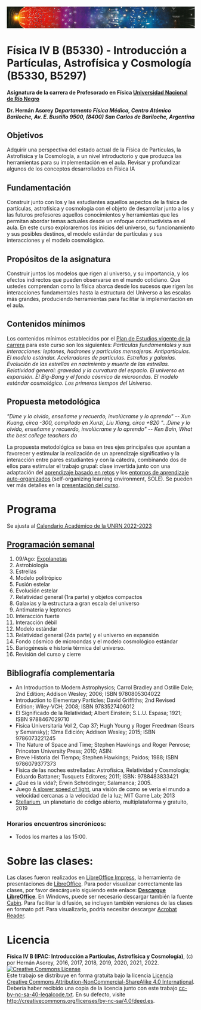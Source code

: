 ![Banner](materiales/banner.png)

# Física IV B (B5330) - Introducción a Partículas, Astrofísica y Cosmología (B5330, B5297) 

**Asignatura de la carrera de Profesorado en Física [Universidad Nacional de Río Negro](http://www.unrn.edu.ar/ "UNRN")**

**Dr. Hernán Asorey**
***Departamento Física Médica, Centro Atómico Bariloche, Av. E. Bustillo 9500, (8400) San Carlos de Bariloche, Argentina***

## Objetivos

Adquirir una perspectiva del estado actual de la Física de Partículas, la Astrofísica y la Cosmología, a un nivel introductorio y que produzca las herramientas para su implementación en el aula. Revisar y profundizar algunos de los conceptos desarrollados en Física IA

## Fundamentación

Construir junto con los y las estudiantes aquellos aspectos de la física de partículas, astrofísica y cosmología con el objeto de desarrollar junto a los y las futuros profesores aquellos conocimientos y herramientas que les permitan abordar temas actuales desde un enfoque constructivista en el aula. 
En este curso exploraremos los inicios del universo, su funcionamiento y sus posibles destinos, el modelo estándar de partículas y sus interacciones y el modelo cosmológico.

## Propósitos de la asignatura

Construir juntos los modelos que rigen al universo, y su importancia, y los efectos indirectos que pueden observarse en el mundo cotidiano. Que ustedes comprendan como la física abarca desde los sucesos que rigen las interacciones fundamentales hasta la estructura del Universo a las escalas más grandes, produciendo herramientas para facilitar la implementación en el aula.

## Contenidos mínimos

Los contenidos mínimos establecidos por el [Plan de Estudios vigente de la carrera](https://gitlab.com/asoreyh/unrn-ipac/blob/master/materiales/Plan%20de%20Estudios%20-%20Profesorado%20de%20Ensenanza%20en%20Nivel%20Medio%20y%20Superior%20en%20Fisica%20-%20Sede%20Andina.pdf) para este curso son los siguientes: *Partículas fundamentales y sus interacciones: leptones, hadrones y partículas mensajeras. Antipartículas. El modelo estándar. Aceleradores de partículas. Estrellas y galaxias. Evolución de las estrellas en nacimiento y muerte de las estrellas. Relatividad general: gravedad y la curvatura del espacio. El universo en expansión. El Big-Bang y el fondo cósmico de microondas. El modelo estándar cosmológico. Los primeros tiempos del Universo.*

## Propuesta metodológica

<cite>*"Dime y lo olvido, enseñame y recuerdo, involúcrame y lo aprendo"* -- Xun Kuang, circa -300, compilado en Xunzi, Liu Xiang, circa +820</cite>
<cite>*"...Dime y lo olvido, enseñame y recuerdo, involúcrame y lo aprendo"* -- Ken Bain, What the best college teachers do</cite>

La propuesta metodológica se basa en tres ejes principales que apuntan a favorecer y estimular la realización de un aprendizaje significativo y la interacción entre pares estudiantes y con la cátedra, combinando dos de ellos para estimular el trabajo grupal: clase invertida junto con una adaptación del [aprendizaje basado en retos](https://observatorio.tec.mx/edutrendsabr) y los [entornos de aprendizaje auto-organizados](https://www.educacionresponsable.org/web/contenidos-abiertos/sole-entornos-de-aprendizaje-autoorganizado.html) (self-organizing learning environment, SOLE). Se pueden ver más detalles en la [presentación del curso](encuentros/fisica4b-00-presentacion.pdf).

# Programa

Se ajusta al [Calendario Académico de la UNRN 2022-2023](https://www.unrn.edu.ar/section/47/calendario-academico.html)

## [Programación semanal](encuentros/)

01. 09/Ago: [Exoplanetas](encuentros/fisica4b-01-exoplanetas.pdf)
02. Astrobiología
03. Estrellas
04. Modelo politrópico
05. Fusión estelar
06. Evolución estelar
07. Relatividad general (1ra parte) y objetos compactos
08. Galaxias y la estructura a gran escala del universo
09. Antimateria y leptones
10. Interacción fuerte
11. Interacción débil
12. Modelo estándar 
13. Relatividad general (2da parte) y el universo en expansión
14. Fondo cósmico de microondas y el modelo cosmológico estándar
15. Bariogénesis e historia térmica del universo.
16. Revisión del curso y cierre

## Bibliografía complementaria

* An Introduction to Modern Astrophysics; Carrol Bradley and Ostille Dale; 2nd Edition; Addison Wesley; 2006; ISBN 9780805304022
* Introduction to Elementary Particles; David Griffiths; 2nd Revised Edition; Wiley-VCH; 2008; ISBN 9783527406012
* El Significado de la Relatividad; Albert Einstein; S.L.U. Espasa; 1921; ISBN 9788467029710
* Física Universitaria Vol 2, Cap 37; Hugh Young y Roger Freedman (Sears y Semansky); 13ma Edición; Addison Wesley; 2015; ISBN 9786073221245
* The Nature of Space and Time; Stephen Hawkings and Roger Penrose; Princeton University Press; 2010; ASIN: 
* Breve Historia del Tiempo; Stephen Hawkings; Paidos; 1988; ISBN 9786079377373
* Física de las noches estrelladas: Astrofísica, Relatividad y Cosmología; Eduardo Battaner; Tusquets Editores; 2011; ISBN: 9788483833421
* ¿Qué es la vida?; Erwin Schrödinger; Salamanca; 2005.
* Juego [A slower speed of light](http://gamelab.mit.edu/games/a-slower-speed-of-light/), una visión de como se vería el mundo a velocidad cercanas a la velocidad de la luz; MIT Game Lab; 2013
* [Stellarium](https://stellarium.org/es/), un planetario de código abierto, multiplataforma y gratuito, 2019

### Horarios encuentros sincrónicos:
* Todos los martes a las 15:00.

# Sobre las clases:

Las clases fueron realizados en [LibreOffice Impress](https://es.libreoffice.org/descubre/impress/), la herramienta de presentaciones de [LibreOffice](https://es.libreoffice.org/). Para poder visualizar correctamente las clases, por favor descárguelo siguiendo este enlace: **[Descargue LibreOffice](https://es.libreoffice.org/descarga/libreoffice-estable/)**. En Windows, puede ser necesario descargar también la fuente [Cabin](https://www.fontsquirrel.com/fonts/download/cabin). Para facilitar la difusión, se incluyen también versiones de las clases en formato pdf. Para visualizarlo, podría necesitar descargar [Acrobat Reader](https://get.adobe.com/es/reader).

# Licencia

**Física IV B (IPAC: Introducción a Partículas, Astrofísica y Cosmología)**, (c) por Hernán Asorey, 2016, 2017, 2018, 2019, 2020, 2021, 2022.
<br /><a rel="license" href="http://creativecommons.org/licenses/by-nc-sa/4.0/"><img alt="Creative Commons License" style="border-width:0" src="https://i.creativecommons.org/l/by-nc-sa/4.0/88x31.png" /></a>
<br />Este trabajo se distribuye en forma gratuita bajo la licencia <a rel="license" href="http://creativecommons.org/licenses/by-nc-sa/4.0/deed.es">Licencia Creative Commons Attribution-NonCommercial-ShareAlike 4.0 International</a>. Debería haber recibido una copia de la licencia junto con este trabajo [cc-by-nc-sa-40-legalcode.txt](https://gitlab.com/asoreyh/unrn-ipac/blob/master/cc-by-nc-sa-40-legalcode.txt). En su defecto, visite <a rel="license" href="http://creativecommons.org/licenses/by-nc-sa/4.0/deed.es">http://creativecommons.org/licenses/by-nc-sa/4.0/deed.es</a>.

